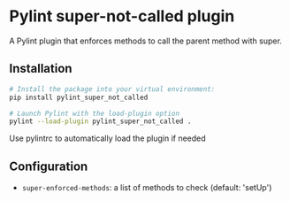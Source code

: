 # Pylint super-not-called plugin

A Pylint plugin that enforces methods to call the parent method with super.

## Installation

```bash
# Install the package into your virtual environment:
pip install pylint_super_not_called

# Launch Pylint with the load-plugin option
pylint --load-plugin pylint_super_not_called .
```

Use pylintrc to automatically load the plugin if needed


## Configuration

- `super-enforced-methods`: a list of methods to check (default: 'setUp')
